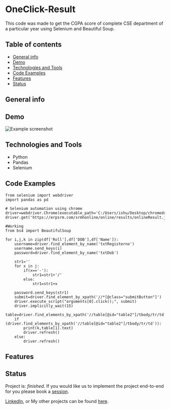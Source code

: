 # OneClick-Result
This code was made to get the CGPA score of complete CSE department of a particular year using Selenium and Beautiful Soup.




## Table of contents
* [General info](#general-info)
* [Demo](#demo)
* [Technologies and Tools](#technologies-and-tools)
* [Code Examples](#code-examples)
* [Features](#features)
* [Status](#status)

## General info



## Demo
![Example screenshot](images/Demo.gif)




## Technologies and Tools
* Python 
* Pandas
* Selenium


 

## Code Examples

````
from selenium import webdriver
import pandas as pd

# Selenium automation using chrome
driver=webdriver.Chrome(executable_path='C:/Users/ishu/Desktop/chromedriver')
driver.get('https://erpsrm.com/srmhonline/online/results/onlineResult.jsp')

#Working 
from bs4 import BeautifulSoup

for i,j,k in zip(df['Roll'],df['DOB'],df['Name']):
    username=driver.find_element_by_name('txtRegisterno')
    username.send_keys(i)
    password=driver.find_element_by_name('txtDob')
    
    str1=''
    for x in j:
        if(x=='-'):
            str1=str1+'/'
        else:    
            str1=str1+x

    password.send_keys(str1)
    submit=driver.find_element_by_xpath('//*[@class="submitButton"]')
    driver.execute_script("arguments[0].click();", submit)
    driver.implicitly_wait(15)
    table=driver.find_elements_by_xpath('//table[@id="table2"]/tbody/tr/td')
    if (driver.find_elements_by_xpath('//table[@id="table2"]/tbody/tr/td')):
        print(k,table[1].text)
        driver.refresh()
    else:
        driver.refresh()

````

## Features


## Status
Project is: _finished_. If you would like us to implement the project end-to-end for you please book a [session](https://link.harshgupta.com/5e580). 


<a href="https://www.linkedin.com/in/ishug/" target="_blank">LinkedIn</a>, or 
My other projects can be found [here](link).



